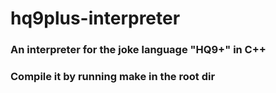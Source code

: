 # hq9plus-interpreter
### An interpreter for the joke language "HQ9+" in C++
### Compile it by running make in the root dir

